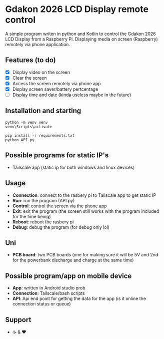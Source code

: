 ﻿# Gdakon 2026 LCD Display remote control
A simple program writen in python and Kotlin to control the Gdakon 2026 LCD Display from a Raspberry Pi.
Displaying media on screen (Raspberry) remotely via phone application.

## Features (to do)
- [x] Display video on the screen
- [x] Clear the screen
- [x] Access the screen remotely via phone app
- [x] Display screen saver/battery pertcentage
- [ ] Display time and date (kinda useless maybe in the future)

## Installation and starting
```
python -m venv venv
venv\Scripts\activate
```
```
pip install -r requirements.txt
python API.py
```


## Possible programs for static IP's 
- Tailscale app (static ip for both windows and linux devices)


## Usage
- **Connection**: connect to the rasbery pi to Tailscale app to get static IP
- **Run**: run the program (API.py)
- **Control**: control the screen via the phone app
- **Exit**: exit the program (the screen still works with the program included for the time being)
- **Reboot**: reboot the rasbery pi
- **Debug**: debug the program (for debug only lol)

## Uni
- **PCB board**: two PCB boards (one for making sure it will be 5V and 2nd for the powerbank discharge and charge at the same time)

## Possible program/app on mobile device
- **App**: written in Android studio prob
- **Connection**: Tailscale/bash scripts
- **API**: Api end point for getting the data for the app (is it online the connection status or queue)

## Support
- ☕ & ♥
